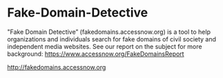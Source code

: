 Fake-Domain-Detective
=====================

"Fake Domain Detective” (fakedomains.accessnow.org) is a tool to help organizations and individuals search for fake domains of civil society and independent media websites. See our report on the subject for more background: https://www.accessnow.org/FakeDomainsReport 

http://fakedomains.accessnow.org
